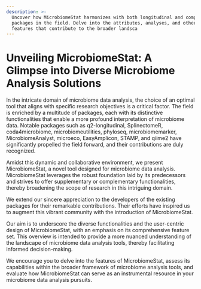```yaml
---
description: >-
  Uncover how MicrobiomeStat harmonizes with both longitudinal and comprehensive
  packages in the field. Delve into the attributes, analyses, and other key
  features that contribute to the broader landsca
---
```


# Unveiling MicrobiomeStat: A Glimpse into Diverse Microbiome Analysis Solutions

In the intricate domain of microbiome data analysis, the choice of an optimal tool that aligns with specific research objectives is a critical factor. The field is enriched by a multitude of packages, each with its distinctive functionalities that enable a more profound interpretation of microbiome data. Notable packages such as q2-longitudinal, SplinectomeR, coda4microbiome, microbiomeutilities, phyloseq, microbiomemarker, MicrobiomeAnalyst, microeco, EasyAmplicon, STAMP, and qiime2 have significantly propelled the field forward, and their contributions are duly recognized.

Amidst this dynamic and collaborative environment, we present MicrobiomeStat, a novel tool designed for microbiome data analysis. MicrobiomeStat leverages the robust foundation laid by its predecessors and strives to offer supplementary or complementary functionalities, thereby broadening the scope of research in this intriguing domain.

We extend our sincere appreciation to the developers of the existing packages for their remarkable contributions. Their efforts have inspired us to augment this vibrant community with the introduction of MicrobiomeStat.

Our aim is to underscore the diverse functionalities and the user-centric design of MicrobiomeStat, with an emphasis on its comprehensive feature set. This overview is intended to provide a more nuanced understanding of the landscape of microbiome data analysis tools, thereby facilitating informed decision-making.

We encourage you to delve into the features of MicrobiomeStat, assess its capabilities within the broader framework of microbiome analysis tools, and evaluate how MicrobiomeStat can serve as an instrumental resource in your microbiome data analysis pursuits.